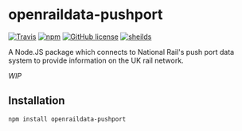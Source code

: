 openraildata-pushport
===========

[![Travis](https://img.shields.io/travis/CarbonCollins/openraildata-pushport.svg?style=flat-square)](https://travis-ci.org/CarbonCollins/openraildata-pushport)
[![npm](https://img.shields.io/npm/v/openraildata-pushport.svg?style=flat-square)](https://www.npmjs.com/package/openraildata-pushport)
[![GitHub license](https://img.shields.io/badge/license-MIT-blue.svg?style=flat-square)](https://raw.githubusercontent.com/CarbonCollins/openraildata-pushport/master/LICENSE)
[![sheilds](https://img.shields.io/badge/status-WIP-yellow.svg?style=flat-square)](https://img.shields.io/badge/status-WIP-yellow.svg)


A Node.JS package which connects to National Rail's push port data system to provide information on the UK rail network.


*WIP*

## Installation

	npm install openraildata-pushport